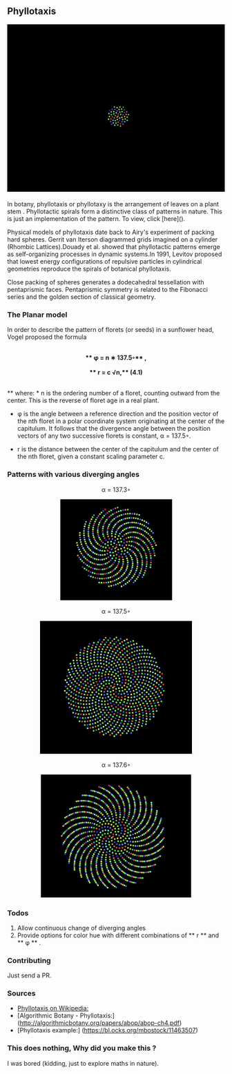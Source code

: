## Phyllotaxis
<img src="Phyllotaxis.gif" style="align: center;" />

<br>
<br>
In botany, phyllotaxis or phyllotaxy is the arrangement of leaves on a plant stem . Phyllotactic spirals form a distinctive class of patterns in nature. This is just an implementation of the pattern. To view, click [here]().

Physical models of phyllotaxis date back to Airy's experiment of packing hard spheres. Gerrit van Iterson diagrammed grids imagined on a cylinder (Rhombic Lattices).Douady et al. showed that phyllotactic patterns emerge as self-organizing processes in dynamic systems.In 1991, Levitov proposed that lowest energy configurations of repulsive particles in cylindrical geometries reproduce the spirals of botanical phyllotaxis.

Close packing of spheres generates a dodecahedral tessellation with pentaprismic faces. Pentaprismic symmetry is related to the Fibonacci series and the golden section of classical geometry.

### The Planar model
In order to describe the pattern of florets (or seeds) in a sunflower head,
Vogel proposed the formula <br> <br>
<span><p style="text-align: center;"><b> ** φ = n ∗ 137.5◦**
, <br> <br> ** r = c
√n,** (4.1)<br> <br>
</b>
</p></span>
**
where:
* n is the ordering number of a floret, counting outward from the
center. This is the reverse of floret age in a real plant.

* φ is the angle between a reference direction and the position vector
of the nth floret in a polar coordinate system originating at
the center of the capitulum. It follows that the divergence angle
between the position vectors of any two successive florets is
constant, α = 137.5◦.

* r is the distance between the center of the capitulum and the
center of the nth floret, given a constant scaling parameter c.

### Patterns with various diverging angles

<p style="text-align: center;">α = 137.3◦</p>
<p style="text-align: center;"><img src="3.png" /></p>

<p style="text-align: center;">α = 137.5◦</p>
<p style="text-align: center;"><img src="5.png" /></p>
<p style="text-align: center;">α = 137.6◦</p>
<p style="text-align: center;"><img src="6.png" /></p>

### Todos
1. Allow continuous change of diverging angles
2. Provide options for color hue with different combinations of ** r ** and ** φ ** .

### Contributing
Just send a PR.

### Sources
* [Phyllotaxis on Wikipedia:](https://en.wikipedia.org/wiki/Phyllotaxis)
* [Algorithmic Botany - Phyllotaxis:] (http://algorithmicbotany.org/papers/abop/abop-ch4.pdf)
* [Phyllotaxis example:] (https://bl.ocks.org/mbostock/11463507)

### This does nothing, Why did you make this ?
I was bored (kidding, just to explore maths in nature).
